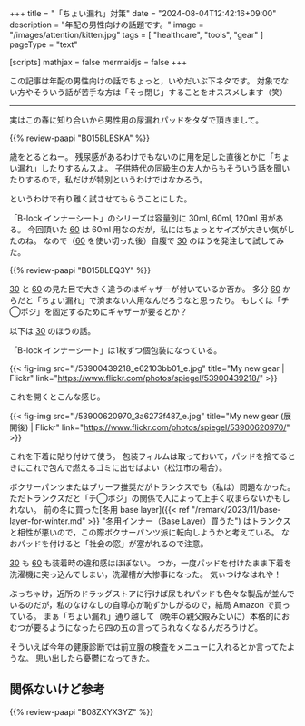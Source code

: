 +++
title = "「ちょい漏れ」対策"
date =  "2024-08-04T12:42:16+09:00"
description = "年配の男性向けの話題です。"
image = "/images/attention/kitten.jpg"
tags = [ "healthcare", "tools", "gear" ]
pageType = "text"

[scripts]
  mathjax = false
  mermaidjs = false
+++

この記事は年配の男性向けの話でちょっと，いやだいぶ下ネタです。
対象でない方やそういう話が苦手な方は「そっ閉じ」することをオススメします（笑）

----

実はこの春に知り合いから男性用の尿漏れパッドをタダで頂きまして。

{{% review-paapi "B015BLESKA" %}} <!-- 尿漏れパッド B-lock インナーシート 60 -->

歳をとるとねー。
残尿感があるわけでもないのに用を足した直後とかに「ちょい漏れ」したりするんスよ。
子供時代の同級生の友人からもそういう話を聞いたりするので，私だけが特別というわけではなかろう。

というわけで有り難く試させてもらうことにした。

「B-lock インナーシート」のシリーズは容量別に 30ml, 60ml, 120ml 用がある。
今回頂いた [60] は 60ml 用なのだが，私にはちょっとサイズが大きい気がしたのね。
なので（[60] を使い切った後）自腹で [30] のほうを発注して試してみた。

{{% review-paapi "B015BLEQ3Y" %}} <!-- 尿漏れパッド B-lock インナーシート 30 -->

[30] と [60] の見た目で大きく違うのはギャザーが付いているか否か。
多分 [60] からだと「ちょい漏れ」で済まない人用なんだろうなと思ったり。
もしくは「チ◯ポジ」を固定するためにギャザーが要るとか？

以下は [30] のほうの話。

「B-lock インナーシート」は1枚ずつ個包装になっている。

{{< fig-img src="./53900439218_e62103bb01_e.jpg" title="My new gear | Flickr" link="https://www.flickr.com/photos/spiegel/53900439218/" >}}

これを開くとこんな感じ。

{{< fig-img src="./53900620970_3a6273f487_e.jpg" title="My new gear (展開後) | Flickr" link="https://www.flickr.com/photos/spiegel/53900620970/" >}}

これを下着に貼り付けて使う。
包装フィルムは取っておいて，パッドを捨てるときにこれで包んで燃えるゴミに出せばよい（松江市の場合）。

ボクサーパンツまたはブリーフ推奨だがトランクスでも（私は）問題なかった。
ただトランクスだと「チ◯ポジ」の関係で人によって上手く収まらないかもしれない。
前の冬に買った[冬用 base layer]({{< ref "/remark/2023/11/base-layer-for-winter.md" >}} "冬用インナー（Base Layer）買うた") はトランクスと相性が悪いので，この際ボクサーパンツ派に転向しようかと考えている。
なおパッドを付けると「社会の窓」が塞がれるので注意。

[30] も [60] も装着時の違和感はほぼない。
つか，一度パッドを付けたまま下着を洗濯機に突っ込んでしまい，洗濯槽が大惨事になった。
気ぃつけなはれや！

ぶっちゃけ，近所のドラッグストアに行けば尿もれパッドも色々な製品が並んでいるのだが，私のなけなしの自尊心が恥ずかしがるので，結局 Amazon で買っている。
まぁ「ちょい漏れ」通り越して（晩年の親父殿みたいに）本格的におむつが要るようになったら四の五の言ってられなくなるんだろうけど。

そういえば今年の健康診断では前立腺の検査をメニューに入れるとか言ってたような。
思い出したら憂鬱になってきた。

[60]: https://www.amazon.co.jp/dp/B015BLESKA?tag=baldandersinf-22&linkCode=ogi&th=1&psc=1 "Amazon | ネピア B-lock インナーシート60 20枚 | ネピア インナーシート | 軽失禁パッド"
[30]: https://www.amazon.co.jp/dp/B015BLEQ3Y?tag=baldandersinf-22&linkCode=ogi&th=1&psc=1 "Amazon | ネピア B-lock インナーシート30 20枚 | ネピア インナーシート | 軽失禁パッド"

## 関係ないけど参考

{{% review-paapi "B08ZXYX3YZ" %}} <!-- 片田舎のおっさん、剣聖になる -->
